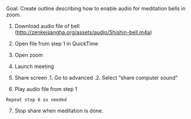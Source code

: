 Goal: Create outline describing how to enable audio for meditation bells in zoom.

1. Download audio file of bell (http://zenkeisangha.org/assets/audio/Shishin-bell.m4a) 
2. Open file from step 1 in QuickTime 
3. Open zoom 
4. Launch meeting 
5. Share screen
   .1. Go to advanced
   .2. Select “share computer sound”

6. Play audio file from step 1 

  ```Repeat step 6 as needed```

7. Stop share when meditation is done.

